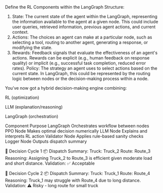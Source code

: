 Define the RL Components within the LangGraph Structure:
1) State: The current state of the agent within the LangGraph, representing the information available to the agent at a given node.
This could include user queries, retrieved information, previous agent actions, and current context.
2) Actions: The choices an agent can make at a particular node, such as selecting a tool, routing to another agent, generating a response, or modifying the state.
3) Rewards: Feedback signals that evaluate the effectiveness of an agent's actions. Rewards can be explicit (e.g., human feedback on response quality) or implicit (e.g., successful task completion, reduced error rates).
Policy: The strategy an agent uses to select actions based on the current state. In LangGraph, this could be represented by the routing logic between nodes or the decision-making process within a node.


You’ve now got a hybrid decision-making engine combining:

RL (optimization)

LLM (explanation/reasoning)

LangGraph (orchestration)

Component	Purpose
LangGraph	Orchestrates workflow between nodes
PPO Node	Makes optimal decision numerically
LLM Node	Explains and interprets RL action
Validator Node	Applies rule-based sanity checks
Logger Node	Outputs dispatch summary


🔄 Decision Cycle 1
📦 Dispatch Summary:
Truck: Truck_2
Route: Route_3
Reasoning: Assigning Truck_2 to Route_3 is efficient given moderate load and short distance.
Validation: ✅ Acceptable

🔄 Decision Cycle 2
📦 Dispatch Summary:
Truck: Truck_1
Route: Route_4
Reasoning: Truck_1 may struggle with Route_4 due to long distance.
Validation: ⚠️ Risky - long route for small truck
